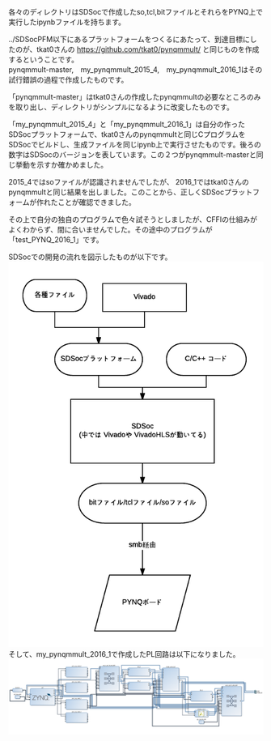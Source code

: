 各々のディレクトリはSDSocで作成したso,tcl,bitファイルとそれらをPYNQ上で実行したipynbファイルを持ちます。

../SDSocPFM以下にあるプラットフォームをつくるにあたって、到達目標にしたのが、tkat0さんの
https://github.com/tkat0/pynqmmult/
と同じものを作成するということです。  
pynqmmult-master,　my_pynqmmult_2015_4,　my_pynqmmult_2016_1はその試行錯誤の過程で作成したものです。  

「pynqmmult-master」はtkat0さんの作成したpynqmmultの必要なところのみを取り出し、ディレクトリがシンプルになるように改変したものです。  

「my_pynqmmult_2015_4」と「my_pynqmmult_2016_1」は自分の作ったSDSocプラットフォームで、tkat0さんのpynqmmultと同じCプログラムをSDSocでビルドし、生成ファイルを同じipynb上で実行させたものです。後ろの数字はSDSocのバージョンを表しています。この２つがpynqmmult-masterと同じ挙動を示すか確かめました。

2015_4ではsoファイルが認識されませんでしたが、 2016_1ではtkat0さんのpynqmmultと同じ結果を出しました。このことから、正しくSDSocプラットフォームが作れたことが確認できました。

その上で自分の独自のプログラムで色々試そうとしましたが、CFFIの仕組みがよくわからず、間に合いませんでした。その途中のプログラムが「test_PYNQ_2016_1」です。

SDSocでの開発の流れを図示したものが以下です。
![](./SDSoc.png)  
そして、my_pynqmmult_2016_1で作成したPL回路は以下になりました。
![](./my_pynqmmult_2016_1/test_mmult_bd_2016_1.png)  

